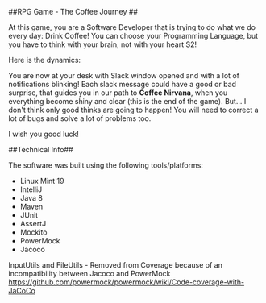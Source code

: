 ##RPG Game - The Coffee Journey ##

At this game, you are a Software Developer that is trying to do what we do every day: Drink Coffee!
You can choose your Programming Language, but you have to think with your brain, not with your heart S2!

Here is the dynamics:

You are now at your desk with Slack window opened and with a lot of notifications blinking!
Each slack message could have a good or bad surprise, that guides you in our path to **Coffee Nirvana**, when you everything become shiny and clear (this is the end of the game).
But... I don't think only good thinks are going to happen! You will need to correct a lot of bugs and solve a lot of problems too.

I wish you good luck!

##Technical Info##

The software was built using the following tools/platforms:
- Linux Mint 19
- IntelliJ
- Java 8
- Maven
- JUnit
- AssertJ
- Mockito
- PowerMock
- Jacoco

InputUtils and FileUtils - Removed from Coverage because of an incompatibility between Jacoco and PowerMock
https://github.com/powermock/powermock/wiki/Code-coverage-with-JaCoCo


